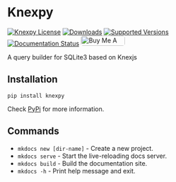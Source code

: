 # Knexpy

<a href="https://github.com/carlossilva2/Knexpy/blob/main/LICENSE" target="blank"><img src="https://img.shields.io/github/license/carlossilva2/Knexpy?style=round-square&color=green" alt="Knexpy License" /></a>
[![Downloads](https://pepy.tech/badge/knexpy)](https://pepy.tech/project/knexpy)
[![Supported Versions](https://img.shields.io/pypi/pyversions/knexpy.svg)](https://pypi.org/project/knexpy)
[![Documentation Status](https://readthedocs.org/projects/knexpy/badge/?version=latest)](https://knexpy.readthedocs.io/en/latest/?badge=latest)
<a href="https://www.buymeacoffee.com/cmsilva" target="_blank"><img src="https://cdn.buymeacoffee.com/buttons/default-orange.png" alt="Buy Me A Coffee" height="23" width="100" style="border-radius:5px" /></a>

A query builder for SQLite3 based on Knexjs

## Installation

`pip install knexpy`

Check [PyPi](https://pypi.org/project/knexpy/) for more information.

## Commands

* `mkdocs new [dir-name]` - Create a new project.
* `mkdocs serve` - Start the live-reloading docs server.
* `mkdocs build` - Build the documentation site.
* `mkdocs -h` - Print help message and exit.

